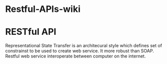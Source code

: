 # Restful-APIs-wiki

# RESTful API
Representational State Transfer is an architecural style which defines set of constrainst to be used to create web service. It more robust than SOAP. Restful web service interoperate between computer on the internet.

